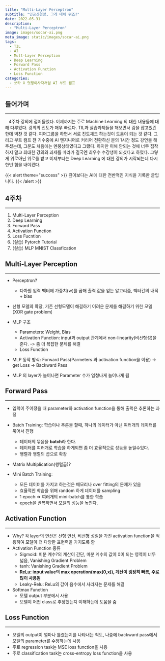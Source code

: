 ```yaml
---
title: "Multi-Layer Perceptron"
subtitle: "인공신경망, 그게 대체 뭐죠?"
date: 2022-05-31
description:
  - "Multi-Layer Perceptron"
image: images/socar-ai.png
meta_image: static/images/socar-ai.png
tags:
  - TIL
  - AI
  - Mult-Layer Perception
  - Deep Learning
  - Forward Pass
  - Activation Function
  - Loss Function
categories:
  - 쏘카 X 멋쟁이사자처럼 AI 부트 캠프
---
```


## 들어가며

---

&nbsp;&nbsp;&nbsp;4주차 강의에 접어들었다. 이제까지는 주로 Machine Learning 의 대한 내용들에 대해 다루었다. 강의의 진도가 매우 빠르다. TIL과 실습과제들을 해보면서 감을 잡고있긴한데 벅찬 것 같다. 피어그룹을 하면서 서로 진도체크 하는것이 도움이 되는 것 같다. 그리고 부트 캠프 전 기수중에 AI 엔지니어로 커리어 전환하신 분의 1시간 정도 강연을 해주셨는데, 그분도 처음에는 멘붕상태였다고 그랬다. 하지만 이해 안되는 것에 너무 집착하지 말고 최대한 강의와 과제를 따라가 결국엔 최우수 수강생이 되셨다고 하였다. 그렇게 위로아닌 위로를 받고 이제부터는 Deep Learning 에 대한 강의가 시작되는데 다시 한번 힘을 내야겠다.

{{< alert theme="success" >}}
깊이보다는 AI에 대한 전반적인 지식을 기록한 글입니다.
{{< /alert >}}

## 4주차

---

1. Multi-Layer Perception
2. Deep Learning
3. Forward Pass
4. Activation Function
5. Loss Fucntion
6. (실습) Pytorch Tutorial
7. (실습) MLP MNIST Classfication

## Multi-Layer Perception

---

- Perceptron?

  - 다차원 입력 벡터에 가중치(w)를 곱해 출력 값을 얻는 알고리즘, 벡터간의 내적 + bias

- 선형 모델의 확장, 기존 선형모델이 해결하기 어려운 문제를 해결하기 위한 모델(XOR gate problem)
- MLP 구조
  - Parameters: Weight, Bias
  - Activation Function: input과 output 관계에서 non-linearity(비선형성)을 준다. -> 좀 더 복잡한 문제를 해결
  - Loss Function
- MLP 동작 방식: Forward Pass(Parmeters 와 activation function을 이용) -> get Loss -> Backward Pass
- MLP 의 layer가 늘어나면 Parameter 수가 엄청나게 늘어나게 됨

## Forward Pass

---

- 입력이 주어졌을 때 parameter와 activation function을 통해 출력은 추론하는 과정
- Batch Training: 학습이나 추론을 할때, 하나의 데이터가 아닌 여러개의 데이터를 묶어서 진행

  - 데이터의 묶음을 **batch**라 한다.
  - 데이터를 여러개로 학습을 하게되면 좀 더 효율적으로 성능을 높일수있다.
  - 행렬과 행렬의 곱으로 확장

- Matrix Multiplication(행렬곱)?
- Mini Batch Training:

  - 모든 데이터를 가지고 하는것은 메모리나 over fitting의 문제가 있음
  - 효율적인 학습을 위해 random 하게 데이터를 sampling
  - 1 epoch => 여러개의 mini-batch를 통한 학습
  - epoch을 반복하면서 모델의 성능을 높인다.

## Activation Function

---

- Why? 각 layer의 연산은 선형 연산, 비선형 성질을 가진 activation function을 적용하여 모델이 더 다양한 표현력을 가지도록 함
- Activation Function 종류
  - Sigmoid: 미분 계수?의 계산이 간단, 미분 계수의 값이 0이 되는 영역이 너무 넓음, Vanishing Gradient Problem
  - tanh: Vanishing Gradient Problem
  - **ReLu: input value의 max operation(max(0,x)), 계산이 굉장히 빠름, 주로 많이 사용됨**
  - Leaky-Relu: ReLu의 값이 음수에서 사라지는 문제를 해결
- Softmax Function
  - 모델 output 부분에서 사용
  - 모델이 어떤 class로 추정했는지 이해하는데 도움을 줌

## Loss Function

---

- 모델의 output이 얼마나 틀렸는지를 나타내는 척도, 나중에 backward pass에서 모델의 parameter를 수정하는데 사용
- 주로 regression task는 MSE loss function을 사용
- 주로 classification task는 cross-entropy loss function을 사용
